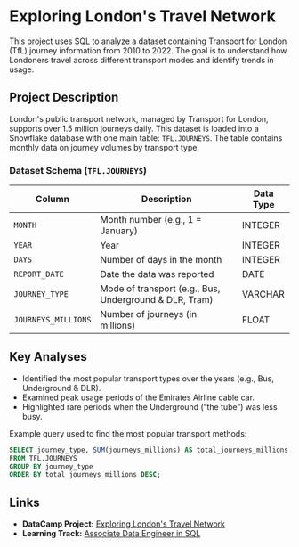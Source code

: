 # Exploring London's Travel Network

This project uses SQL to analyze a dataset containing Transport for London (TfL) journey information from 2010 to 2022. The goal is to understand how Londoners travel across different transport modes and identify trends in usage.

## Project Description

London's public transport network, managed by Transport for London, supports over 1.5 million journeys daily. This dataset is loaded into a Snowflake database with one main table: `TFL.JOURNEYS`. The table contains monthly data on journey volumes by transport type.

### Dataset Schema (`TFL.JOURNEYS`)

| Column            | Description                                             | Data Type |
|-------------------|---------------------------------------------------------|-----------|
| `MONTH`           | Month number (e.g., 1 = January)                        | INTEGER   |
| `YEAR`            | Year                                                    | INTEGER   |
| `DAYS`            | Number of days in the month                             | INTEGER   |
| `REPORT_DATE`     | Date the data was reported                              | DATE      |
| `JOURNEY_TYPE`    | Mode of transport (e.g., Bus, Underground & DLR, Tram) | VARCHAR   |
| `JOURNEYS_MILLIONS`| Number of journeys (in millions)                       | FLOAT     |

## Key Analyses

- Identified the most popular transport types over the years (e.g., Bus, Underground & DLR).  
- Examined peak usage periods of the Emirates Airline cable car.  
- Highlighted rare periods when the Underground (“the tube”) was less busy.

Example query used to find the most popular transport methods:

```sql
SELECT journey_type, SUM(journeys_millions) AS total_journeys_millions
FROM TFL.JOURNEYS
GROUP BY journey_type
ORDER BY total_journeys_millions DESC;
```

## Links

- **DataCamp Project:** [Exploring London's Travel Network](https://app.datacamp.com/learn/projects/exploring_londons_travel_network/guided/Snowflake)  
- **Learning Track:** [Associate Data Engineer in SQL](https://www.datacamp.com/completed/statement-of-accomplishment/track/47ec0e5d34abb761796b9f55d0f7d3a09d98c700)

